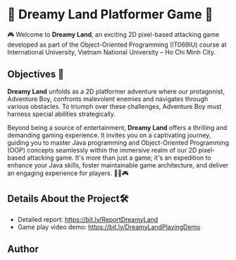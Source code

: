 # 🌈 Dreamy Land Platformer Game 🚀

🎮 Welcome to **Dreamy Land**, an exciting 2D pixel-based attacking game developed as part of the Object-Oriented Programming (IT069IU) course at International University, 
Vietnam National University – Ho Chi Minh City.

## **Objectives** 🚀

**Dreamy Land** unfolds as a 2D platformer adventure where our protagonist, Adventure Boy, confronts malevolent enemies and navigates through various obstacles. 
To triumph over these challenges, Adventure Boy must harness special abilities strategically.

Beyond being a source of entertainment, **Dreamy Land** offers a thrilling and demanding gaming experience. It invites you on a captivating journey, 
guiding you to master Java programming and Object-Oriented Programming (OOP) concepts seamlessly within the immersive realm of our 2D pixel-based attacking game. 
It's more than just a game; it's an expedition to enhance your Java skills, foster maintainable game architecture, and deliver an engaging experience for players. 🌟🚀🎮

## **Details About the Project**🛠️

- Detailed report: https://bit.ly/ReportDreamyLand
- Game play video demo: https://bit.ly/DreamyLandPlayingDemo

## Author
